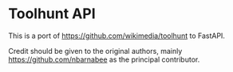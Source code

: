 Toolhunt API
============

This is a port of https://github.com/wikimedia/toolhunt to FastAPI.

Credit should be given to the original authors, mainly https://github.com/nbarnabee as the principal contributor.
